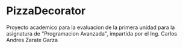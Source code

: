 # PizzaDecorator
Proyecto academico para la evaluacion de la primera unidad para la asignatura de "Programacion Avanzada", impartida por el Ing. Carlos Andres Zarate Garza
